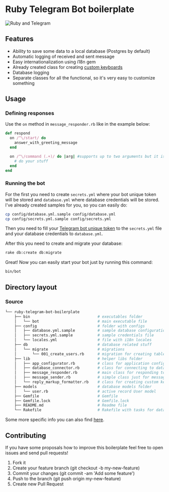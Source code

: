 # Ruby Telegram Bot boilerplate
![Ruby and Telegram](https://hsto.org/files/914/1c2/d17/9141c2d17d074b8d8758a955f7fd575a.png)

## Features
* Ability to save some data to a local database (Postgres by default)
* Automatic logging of received and sent message
* Easy internationalization using i18n gem
* Already created class for creating [custom keyboards](https://core.telegram.org/bots#keyboards)
* Database logging
* Separate classes for all the functional, so it's very easy to customize something

## Usage

### Defining responses

Use the `on` method in `message_responder.rb` like in the example below:

```ruby
def respond
  on /^\/start/ do
    answer_with_greeting_message
  end

  on /^\/command (.+)/ do |arg| #supports up to two arguments but it is easily extendable
    # do your stuff
  end
end
```

### Running the bot
For the first you need to create `secrets.yml` where your bot unique token will be stored and `database.yml` where database credentials will be stored. I've already created samples for you, so you can easily do:

```sh
cp config/database.yml.sample config/database.yml
cp config/secrets.yml.sample config/secrets.yml
```

Then you need to fill your [Telegram bot unique token](https://core.telegram.org/bots#botfather) to the `secrets.yml` file and your database credentials to `database.yml`.

After this you need to create and migrate your database:

```sh
rake db:create db:migrate
```

Great! Now you can easily start your bot just by running this command:

```sh
bin/bot
```

## Directory layout

### Source

```sh
└── ruby-telegram-bot-boilerplate
    ├── bin                              # executables folder
    │   └── bot                          # main executable file
    ├── config                           # folder with configs
    │   ├── database.yml.sample          # sample database configuration
    │   ├── secrets.yml.sample           # sample credentials file
    │   └── locales.yml                  # file with i18n locales
    ├── db                               # database related stuff
    │   └── migrate                      # migrations
    │       └── 001_create_users.rb      # migration for creating table 'users'
    ├── lib                              # helper libs folder
    │   ├── app_configurator.rb          # class for application configuration
    │   ├── database_connector.rb        # class for connecting to database
    │   ├── message_responder.rb         # main class for responding to message
    │   ├── message_sender.rb            # simple class just for message sending
    │   └── reply_markup_formatter.rb    # class for creating custom keyboards
    ├── models                           # database models folder
    │   └── user.rb                      # active record User model
    ├── Gemfile                          # Gemfile
    ├── Gemfile.lock                     # Gemfile.lock
    ├── README.md                        # Readme file
    └── Rakefile                         # Rakefile with tasks for database management
```

Some more specific info you can also find [here](https://github.com/atipugin/telegram-bot-ruby).

## Contributing

If you have some proposals how to improve this boilerplate feel free to open issues and send pull requests!

1. Fork it
2. Create your feature branch (git checkout -b my-new-feature)
3. Commit your changes (git commit -am 'Add some feature')
4. Push to the branch (git push origin my-new-feature)
5. Create new Pull Request
